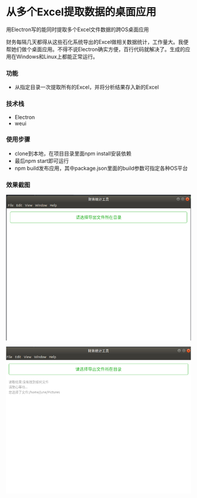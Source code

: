 # 从多个Excel提取数据的桌面应用
用Electron写的能同时提取多个Excel文件数据的跨OS桌面应用

财务每隔几天都得从这些石化系统导出的Excel做相关数据统计，工作量大。我便帮她们做个桌面应用。不得不说Electron确实方便，百行代码就解决了。生成的应用在Windows和Linux上都能正常运行。

### 功能
* 从指定目录一次提取所有的Excel，并将分析结果存入新的Excel

### 技术栈
* Electron
* weui

### 使用步骤
* clone到本地，在项目目录里面npm install安装依赖
* 最后npm start即可运行
* npm build发布应用，其中package.json里面的build参数可指定各种OS平台

### 效果截图
![界面截图](screenshot/1.png)

![界面截图](screenshot/2.png)
